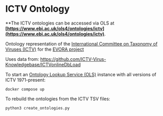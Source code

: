

# ICTV Ontology

**The ICTV ontologies can be accessed via OLS at **[https://www.ebi.ac.uk/ols4/ontologies/ictv](https://www.ebi.ac.uk/ols4/ontologies/ictv)**.

Ontology representation of the [International Committee on Taxonomy of Viruses (ICTV)](https://ictv.global/) for the [EVORA project](https://evora-project.eu/)

Uses data from: https://github.com/ICTV-Virus-Knowledgebase/ICTVonlineDbLoad

To start an [Ontology Lookup Service (OLS)](https://github.com/EBISPOT/ols4) instance with all versions of ICTV 1971-present:

    docker compose up

To rebuild the ontologies from the ICTV TSV files:

    python3 create_ontologies.py



